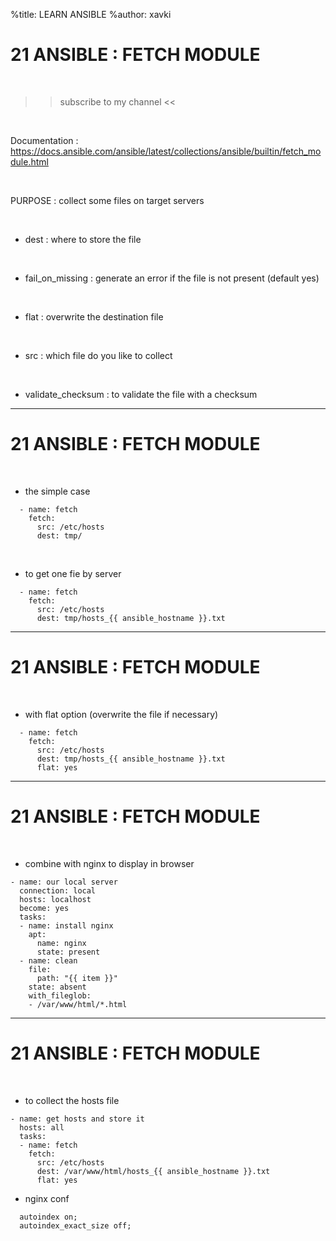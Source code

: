 %title: LEARN ANSIBLE
%author: xavki


# 21 ANSIBLE : FETCH MODULE

<br>

>> subscribe to my channel <<

<br>

Documentation : https://docs.ansible.com/ansible/latest/collections/ansible/builtin/fetch_module.html

<br>

PURPOSE : collect some files on target servers

<br>

* dest : where to store the file

<br>

* fail_on_missing : generate an error if the file is not present (default yes)

<br>

* flat : overwrite the destination file

<br>

* src : which file do you like to collect 

<br>

* validate_checksum : to validate the file with a checksum

----------------------------------------------------------------------------

# 21 ANSIBLE : FETCH MODULE


<br>

* the simple case

```
  - name: fetch
    fetch:
      src: /etc/hosts
      dest: tmp/
```

<br>

* to get one fie by server

```
  - name: fetch
    fetch:
      src: /etc/hosts
      dest: tmp/hosts_{{ ansible_hostname }}.txt
```

----------------------------------------------------------------------------

# 21 ANSIBLE : FETCH MODULE

<br>

* with flat option (overwrite the file if necessary)

```
  - name: fetch
    fetch:
      src: /etc/hosts
      dest: tmp/hosts_{{ ansible_hostname }}.txt
      flat: yes
```

----------------------------------------------------------------------------

# 21 ANSIBLE : FETCH MODULE

<br>

* combine with nginx to display in browser

```
- name: our local server
  connection: local
  hosts: localhost
  become: yes
  tasks:
  - name: install nginx
    apt:
      name: nginx
      state: present
  - name: clean
    file:
      path: "{{ item }}"
    state: absent
    with_fileglob:
    - /var/www/html/*.html
```

----------------------------------------------------------------------------

# 21 ANSIBLE : FETCH MODULE

<br>

* to collect the hosts file


```
- name: get hosts and store it
  hosts: all
  tasks:
  - name: fetch
    fetch:
      src: /etc/hosts
      dest: /var/www/html/hosts_{{ ansible_hostname }}.txt
      flat: yes
```

* nginx conf

```
  autoindex on;
  autoindex_exact_size off;
```


